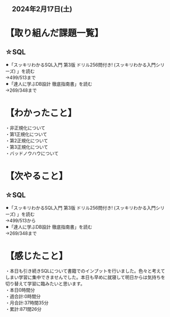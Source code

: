 ## 　2024年2月17日(土)
# 【取り組んだ課題一覧】
## ☆SQL
⚫︎「スッキリわかるSQL入門 第3版 ドリル256問付き! (スッキリわかる入門シリーズ) 」を読む<br>
→499/513まで<br>
⚫︎「達人に学ぶDB設計 徹底指南書」を読む<br>
→269/348まで<br>
# 【わかったこと】
・非正規化について<br>
・第1正規化について<br>
・第2正規化について<br>
・第3正規化について<br>
・バッドノウハウについて<br>
# 【次やること】
## ☆SQL
⚫︎「スッキリわかるSQL入門 第3版 ドリル256問付き! (スッキリわかる入門シリーズ) 」を読む<br>
→499/513から<br>
⚫︎「達人に学ぶDB設計 徹底指南書」を読む<br>
→269/348まで<br>
# 【感じたこと】
・本日も引き続きSQLについて書籍でのインプットを行いました。色々と考えてしまい学習に集中できませんでした。本日も早めに就寝して明日からは気持ちを切り替えて学習に臨みたいと思います。<br>
・本日0時間分<br>
・週合計:0時間分<br>
・月合計:37時間35分<br>
・累計:871間26分<br>
